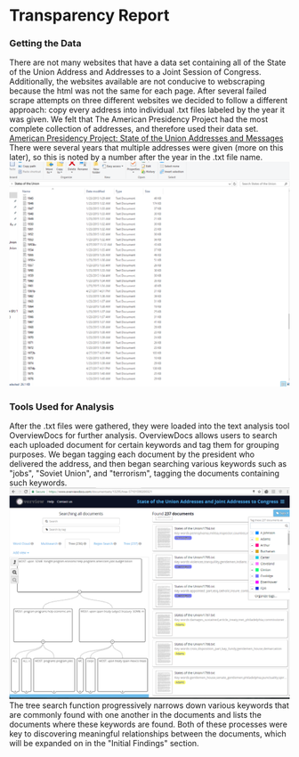 # Transparency Report

### Getting the Data
There are not many websites that have a data set containing all of the State of the Union Address and Addresses to a Joint Session of Congress. Additionally, the websites available are not conducive to webscraping because the html was not the same for each page. After several failed scrape attempts on three different websites we decided to follow a different approach: copy every address into individual .txt files labeled by the year it was given. We felt that The American Presidency Project had the most complete collection of addresses, and therefore used their data set.
[American Presidency Project: State of the Union Addresses and Messages](http://www.presidency.ucsb.edu/sou.php)
There were several years that multiple addresses were given (more on this later), so this is noted by a number after the year in the .txt file name.
![Text Files in Folder](docs\imgs\txt_State_of_the_Union.png)
### Tools Used for Analysis
After the .txt files were gathered, they were loaded into the text analysis tool OverviewDocs for further analysis. OverviewDocs allows users to search each uploaded document for certain keywords and tag them for grouping purposes. We began tagging each document by the president who delivered the address, and then began searching various keywords such as "jobs", "Soviet Union", and "terrorism", tagging the documents containing such keywords.
![Overview Tags and Tree](docs\imgs\overview_tree_and_tagging.png)
The tree search function progressively narrows down various keywords that are commonly found with one another in the documents and lists the documents where these keywords are found. Both of these processes were key to discovering meaningful relationships between the documents, which will be expanded on in the "Initial Findings" section.
